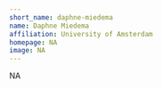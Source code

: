 ```yaml
---
short_name: daphne-miedema
name: Daphne Miedema
affiliation: University of Amsterdam
homepage: NA
image: NA
---
```

NA